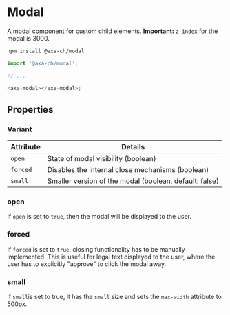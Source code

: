 # Modal

A modal component for custom child elements.
**Important:** `z-index` for the modal is 3000.

```bash
npm install @axa-ch/modal
```

```js
import '@axa-ch/modal';

// ...

<axa-modal></axa-modal>;
```

## Properties

### Variant

| Attribute | Details                                                |
| --------- | ------------------------------------------------------ |
| `open`    | State of modal visibility (boolean)                    |
| `forced`  | Disables the internal close mechanisms (boolean)       |
| `small`   | Smaller version of the modal (boolean, default: false) |

### open

If `open` is set to `true`, then the modal will be displayed to the user.

### forced

If `forced` is set to `true`, closing functionality has to be manually implemented. This is useful for legal text displayed to the user, where the user has to explicitly "approve" to click the modal away.

### small

if `small`is set to true, it has the `small` size and sets the `max-width` attribute to 500px.
